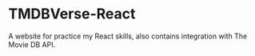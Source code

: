 # TMDBVerse-React
A website for practice my React skills, also contains integration with The Movie DB API.

